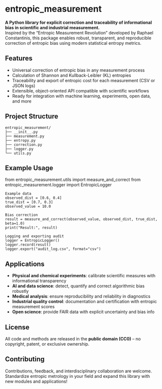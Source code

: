 # entropic_measurement

**A Python library for explicit correction and traceability of informational bias in scientific and industrial measurement.**  
Inspired by the “Entropic Measurement Revolution” developed by Raphael Constantinis, this package enables robust, transparent, and reproducible correction of entropic bias using modern statistical entropy metrics.

## Features

- Universal correction of entropic bias in any measurement process
- Calculation of Shannon and Kullback-Leibler (KL) entropies
- Traceability and export of entropic cost for each measurement (CSV or JSON logs)
- Extensible, object-oriented API compatible with scientific workflows
- Ready for integration with machine learning, experiments, open data, and more

## Project Structure
 ```
entropic_measurement/
├── __init__.py
├── measurement.py
├── entropy.py
├── correction.py
├── logger.py
└── utils.py
 ```

## Example Usage

from entropic_measurement.utils import measure_and_correct
from entropic_measurement.logger import EntropicLogger
 ```
Example data
observed_dist = [0.6, 0.4]
true_dist = [0.7, 0.3]
observed_value = 10.0

Bias correction
result = measure_and_correct(observed_value, observed_dist, true_dist, beta=1.0)
print("Result:", result)

Logging and exporting audit
logger = EntropicLogger()
logger.record(result)
logger.export("audit_log.csv", format="csv")
 ```
## Applications

- **Physical and chemical experiments**: calibrate scientific measures with informational transparency
- **AI and data science**: detect, quantify and correct algorithmic bias robustly
- **Medical analysis**: ensure reproducibility and reliability in diagnostics
- **Industrial quality control**: documentation and certification with entropic measurement scores
- **Open science**: provide FAIR data with explicit uncertainty and bias info

## License

All code and methods are released in the **public domain (CC0)** – no copyright, patent, or exclusive ownership.

## Contributing

Contributions, feedback, and interdisciplinary collaboration are welcome.  
Standardize entropic metrology in your field and expand this library with new modules and applications!

